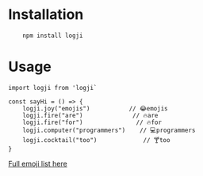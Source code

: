 
# Installation

```
    npm install logji
```

# Usage

```
import logji from 'logji`

const sayHi = () => {
    logji.joy("emojis")           // 😂emojis
    logji.fire("are")              // 🔥are
    logji.fire("for")               // 🔥for
    logji.computer("programmers")    // 💻programmers
    logji.cocktail("too")             // 🍸too
}
```

[Full emoji list here](https://github.com/domfyi/logji/blob/master/list.json)